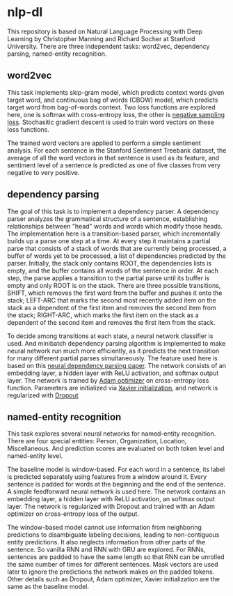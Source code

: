 # nlp-dl

This repository is based on Natural Language Processing with Deep Learning by Christopher Manning and Richard Socher at Stanford University. There are three independent tasks: word2vec, dependency parsing, named-entity recognition.

## word2vec

This task implements skip-gram model, which predicts context words given target word, and continuous bag of words (CBOW) model, which predicts target word from bag-of-words context. Two loss functions are explored here, one is softmax with cross-entropy loss, the other is [negative sampling loss](http://papers.nips.cc/paper/5021-distributed-representations-of-words-and-phrases-and-their-compositionality.pdf). Stochasitic gradient descent is used to train word vectors on these loss functions.

The trained word vectors are applied to perform a simple sentiment analysis. For each sentence in the Stanford Sentiment Treebank dataset, the average of all the word vectors in that sentence is used as its feature, and sentiment level of a sentence is predicted as one of five classes from very negative to very positive.

## dependency parsing

The goal of this task is to implement a dependency parser. A dependency parser analyzes the grammatical structure of a sentence, establishing relationships between "head" words and words which modify those heads. The implementation here is a transition-based parser, which incrementally builds up a parse one step at a time. At every step it maintains a partial parse that consists of a stack of words that are currently being processed, a buffer of words yet to be processed, a list of dependencies predicted by the parser. Initially, the stack only contains ROOT, the dependencies lists is empty, and the buffer contains all words of the sentence in order. At each step, the parse applies a transition to the partial parse until its buffer is empty and only ROOT is on the stack. There are three possible transitions, SHIFT, which removes the first word from the buffer and pushes it onto the stack; LEFT-ARC that marks the second most recently added item on the stack as a dependent of the first item and removes the second item from the stack; RIGHT-ARC, which marks the first item on the stack as a dependent of the second item and removes the first item from the stack.

To decide among transitions at each state, a neural network classifier is used. And minibatch dependency parsing algorithm is implemented to make neural network run much more efficiently, as it predicts the next transition for many different partial parses simultaneously. The feature used here is based on this [neural dependency parsing paper](http://cs.stanford.edu/people/danqi/papers/emnlp2014.pdf). The network consists of an embedding layer, a hidden layer with ReLU activation, and softmax output layer. The network is trained by [Adam optimizer](https://arxiv.org/pdf/1412.6980.pdf) on cross-entropy loss function. Parameters are initialized via [Xavier initialization](http://jmlr.org/proceedings/papers/v9/glorot10a/glorot10a.pdf), and network is regularized with [Dropout](https://www.cs.toronto.edu/hinton/absps/JMLRdropout.pdf)

## named-entity recognition

This task explores several neural networks for named-entity recognition. There are four special entities: Person, Organization, Location, Miscellaneous. And prediction scores are evaluated on both token level and named-entity level.

The baseline model is window-based. For each word in a sentence, its label is predicted separately using features from a window around it. Every sentence is padded for words at the beginning and the end of the sentence. A simple feedforward neural network is used here. The network contains an embedding layer, a hidden layer with ReLU activation, an softmax output layer. The network is regularized with Dropout and trained with an Adam optimizer on cross-entropy loss of the output.

The window-based model cannot use information from neighboring predictions to disambiguate labeling decisions, leading to non-contiguous entity predictions. It also neglects information from other parts of the sentence. So vanilla RNN and RNN with GRU are explored. For RNNs, sentences are padded to have the same length so that RNN can be unrolled the same number of times for different sentences. Mask vectors are used later to ignore the predictions the network makes on the padded tokens. Other details such as Dropout, Adam optimizer, Xavier initialization are the same as the baseline model.
